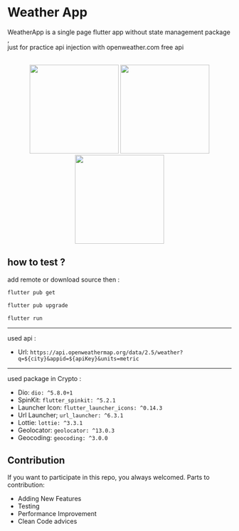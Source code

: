 # Weather App

WeatherApp is a single page flutter app without state management package ,<br>
just for practice api injection with openweather.com free api
<br>
<br>

<p align="center">


<img src="https://github.com/user-attachments/assets/f1101d71-ce17-4bd2-815b-4b2daac24eb6" width="200" alt="" />


<img src="https://github.com/user-attachments/assets/c05fde8b-69d9-44b4-a2a0-da0383ffc154" width="200" alt="" />


<img src="https://github.com/user-attachments/assets/1bbea993-fe16-4540-8ace-59359c4a0013" width="200" alt="" />

</p>

## how to test ?

add remote or download source then :


```bash
flutter pub get
```
```bash
flutter pub upgrade
```
```bash
flutter run
```
<hr>

used api :

* Url: `https://api.openweathermap.org/data/2.5/weather?q=${city}&appid=${apiKey}&units=metric`

<hr>

used package in Crypto :

* Dio: `dio: ^5.8.0+1`
* SpinKit: `flutter_spinkit: ^5.2.1`
* Launcher Icon: `flutter_launcher_icons: ^0.14.3`
* Url Launcher; `url_launcher: ^6.3.1`
* Lottie: `lottie: ^3.3.1`
* Geolocator: `geolocator: ^13.0.3`
* Geocoding: `geocoding: ^3.0.0`

## Contribution
If you want to participate in this repo, you always welcomed. Parts to contribution:
* Adding New Features
* Testing
* Performance Improvement
* Clean Code advices


